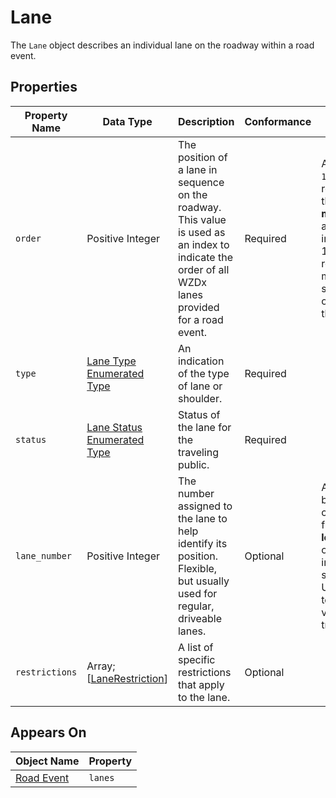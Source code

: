 # Lane
The `Lane` object describes an individual lane on the roadway within a road event.

## Properties
Property Name | Data Type | Description | Conformance | Notes
--- | --- | --- | --- | ---
`order` | Positive Integer | The position of a lane in sequence on the roadway. This value is used as an index to indicate the order of all WZDx lanes provided for a road event. | Required | A value of `1` must represent the **left-most** lane and an increase in 1 must represent moving a single lane over from the **left**.
`type` | [Lane Type Enumerated Type](/spec-content/enumerated-types/derived-from-its-standards/lane_type.md) | An indication of the type of lane or shoulder. | Required | 
`status` | [Lane Status Enumerated Type](/spec-content/enumerated-types/lane_status.md) | Status of the lane for the traveling public. | Required |
`lane_number` | Positive Integer | The number assigned to the lane to help identify its position. Flexible, but usually used for regular, driveable lanes. | Optional | Assigned by counting from the **left** edge of the improved surface. Useful for text to voice translation.
`restrictions` | Array; \[[LaneRestriction](/spec-content/objects/LaneRestriction.md)\] | A list of specific restrictions that apply to the lane. | Optional | 

## Appears On
Object Name | Property
--- | ---
[Road Event](/spec-content/objects/road_event.md) | `lanes`